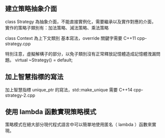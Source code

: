
## 建立策略抽象介面
class Strategy 為抽象介面，不能直接實例化，需要繼承以及實作對應的介面，
實作的策略子類別有：加法策略、減法策略、乘法策略

class Context 為上下文類別
基本寫法，override 關鍵字需要 C++11
cpp-strategy.cpp

特別注意，虛擬解構子的部分，以免子類別沒有正常釋放記憶體造成記憶體洩漏問題。
virtual ~Strategy() = default;

## 加上智慧指標的寫法
加上智慧指標 unique_ptr 的寫法，std::make_unique 需要 C++14 
cpp-strategy-2.cpp

## 使用 lambda 函數實現策略模式
策略模式在絕大部分現代程式語言中可以簡單地使用匿名（ lambda ）函數來實現。
